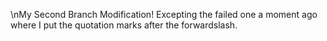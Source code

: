\nMy Second Branch Modification! Excepting the failed one a moment ago where I put the quotation marks after the forwardslash.
